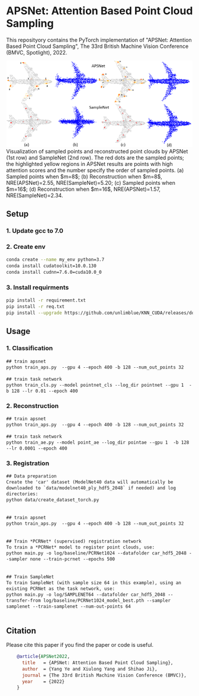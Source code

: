 # 


# APSNet: Attention Based Point Cloud Sampling
This reposityory contains the PyTorch implementation of "APSNet: Attention Based Point Cloud Sampling", The 33rd British Machine Vision Conference (BMVC, Spotlight), 2022.


<img width="700"  src="https://github.com/Yangyeeee/APSNet/blob/main/reconstruction.png">
Visualization of sampled points and reconstructed point clouds by APSNet (1st row) and SampleNet (2nd row). The red dots are the sampled points; the highlighted yellow regions in APSNet results are points with high attention scores and the number specify the order of sampled points. (a) Sampled points when $m=8$; (b) Reconstruction when $m=8$, NRE(APSNet)=2.55, NRE(SampleNet)=5.20; (c) Sampled points when $m=16$; (d) Reconstruction when $m=16$, NRE(APSNet)=1.57, NRE(SampleNet)=2.34.

## Setup

### 1. Update gcc to 7.0
### 2. Create env

```bash
conda create --name my_env python=3.7
conda install cudatoolkit=10.0.130
conda install cudnn=7.6.0=cuda10.0_0
```

### 3. Install requirments
```bash
pip install -r requirement.txt
pip install -r req.txt
pip install --upgrade https://github.com/unlimblue/KNN_CUDA/releases/download/0.2/KNN_CUDA-0.2-py3-none-any.whl
```

## Usage

### 1. Classification
```
## train apsnet 
python train_aps.py  --gpu 4 --epoch 400 -b 128 --num_out_points 32

## train task network
python train_cls.py --model pointnet_cls --log_dir pointnet --gpu 1  -b 128 --lr 0.01 --epoch 400

```

### 2. Reconstruction
```
## train apsnet 
python train_aps.py  --gpu 4 --epoch 400 -b 128 --num_out_points 32

## train task network
python train_ae.py --model point_ae --log_dir pointae --gpu 1  -b 128 --lr 0.0001 --epoch 400

```


### 3. Registration
```
## Data preparation
Create the 'car' dataset (ModelNet40 data will automatically be downloaded to `data/modelnet40_ply_hdf5_2048` if needed) and log directories:
python data/create_dataset_torch.py


## train apsnet 
python train_aps.py  --gpu 4 --epoch 400 -b 128 --num_out_points 32


## Train *PCRNet* (supervised) registration network
To train a *PCRNet* model to register point clouds, use:
python main.py -o log/baseline/PCRNet1024 --datafolder car_hdf5_2048 --sampler none --train-pcrnet --epochs 500


## Train SampleNet
To train SampleNet (with sample size 64 in this example), using an existing PCRNet as the task network, use:
python main.py -o log/SAMPLENET64 --datafolder car_hdf5_2048 --transfer-from log/baseline/PCRNet1024_model_best.pth --sampler samplenet --train-samplenet --num-out-points 64


```


## Citation
Please cite this paper if you find the paper or code is useful.
```bibtex
    @article{APSNet2022,
      title   = {APSNet: Attention Based Point Cloud Sampling},
      author  = {Yang Ye and Xiulong Yang and Shihao Ji}, 
      journal = {The 33rd British Machine Vision Conference (BMVC)},
      year    = {2022}
    }
```
